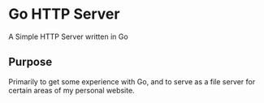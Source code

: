 Go HTTP Server
==============

A Simple HTTP Server written in Go


Purpose
-------

Primarily to get some experience with Go, and to serve as a file server for certain areas of my personal website.
